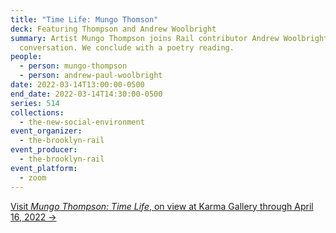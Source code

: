 ```yaml
---
title: "Time Life: Mungo Thomson"
deck: Featuring Thompson and Andrew Woolbright
summary: Artist Mungo Thompson joins Rail contributor Andrew Woolbright for a
  conversation. We conclude with a poetry reading.
people:
  - person: mungo-thompson
  - person: andrew-paul-woolbright
date: 2022-03-14T13:00:00-0500
end_date: 2022-03-14T14:30:00-0500
series: 514
collections:
  - the-new-social-environment
event_organizer:
  - the-brooklyn-rail
event_producer:
  - the-brooklyn-rail
event_platform:
  - zoom
---
```

[Visit *Mungo Thompson: Time Life*, on view at Karma Gallery through April 16, 2022 →](https://karmakarma.org/exhibitions/mungo-thomson-2022/)